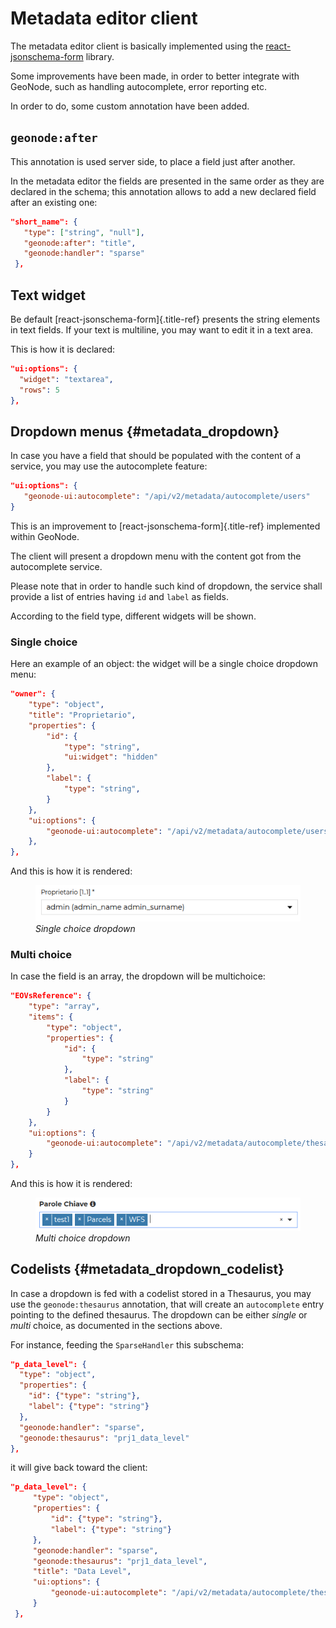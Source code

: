 # Metadata editor client

The metadata editor client is basically implemented using the [react-jsonschema-form](https://github.com/rjsf-team/react-jsonschema-form) library.

Some improvements have been made, in order to better integrate with GeoNode, such as handling autocomplete, error reporting etc.

In order to do, some custom annotation have been added.

## `geonode:after`

This annotation is used server side, to place a field just after another.

In the metadata editor the fields are presented in the same order as they are declared in the schema; this annotation allows to add a new declared field after an existing one:

``` json
"short_name": {
   "type": ["string", "null"],
   "geonode:after": "title",
   "geonode:handler": "sparse"
 },
```

## Text widget

Be default [react-jsonschema-form]{.title-ref} presents the string elements in text fields.
If your text is multiline, you may want to edit it in a text area.

This is how it is declared:

``` json
"ui:options": {
  "widget": "textarea",
  "rows": 5
},
```

## Dropdown menus {#metadata_dropdown}

In case you have a field that should be populated with the content of a service, you may use the autocomplete feature:

``` json
"ui:options": {
   "geonode-ui:autocomplete": "/api/v2/metadata/autocomplete/users"
}
```

This is an improvement to [react-jsonschema-form]{.title-ref} implemented within GeoNode.

The client will present a dropdown menu with the content got from the autocomplete service.

Please note that in order to handle such kind of dropdown, the service shall provide a list of entries having `id` and `label` as fields.

According to the field type, different widgets will be shown.

### Single choice

Here an example of an object: the widget will be a single choice dropdown menu:

``` json
"owner": {
    "type": "object",
    "title": "Proprietario",
    "properties": {
        "id": {
            "type": "string",
            "ui:widget": "hidden"
        },
        "label": {
            "type": "string",
        }
    },
    "ui:options": {
        "geonode-ui:autocomplete": "/api/v2/metadata/autocomplete/users"
    },
},
```

And this is how it is rendered:

<figure>
<img src="img/metadata_dropdown_single.png" class="align-center" alt="img/metadata_dropdown_single.png" />
<figcaption><em>Single choice dropdown</em></figcaption>
</figure>

### Multi choice

In case the field is an array, the dropdown will be multichoice:

``` json
"EOVsReference": {
    "type": "array",
    "items": {
        "type": "object",
        "properties": {
            "id": {
                "type": "string"
            },
            "label": {
                "type": "string"
            }
        }
    },
    "ui:options": {
        "geonode-ui:autocomplete": "/api/v2/metadata/autocomplete/thesaurus/eov/keywords"
    }
},
```

And this is how it is rendered:

<figure>
<img src="img/metadata_dropdown_multi.png" class="align-center" alt="img/metadata_dropdown_multi.png" />
<figcaption><em>Multi choice dropdown</em></figcaption>
</figure>

## Codelists {#metadata_dropdown_codelist}

In case a dropdown is fed with a codelist stored in a Thesaurus, you may use the `geonode:thesaurus` annotation, that will create an `autocomplete` entry pointing to the defined thesaurus. The dropdown can be either *single* or *multi* choice, as documented in the sections above.

For instance, feeding the `SparseHandler` this subschema:

``` json
"p_data_level": {
  "type": "object",
  "properties": {
    "id": {"type": "string"},
    "label": {"type": "string"}
  },
  "geonode:handler": "sparse",
  "geonode:thesaurus": "prj1_data_level"
},
```

it will give back toward the client:

``` json
"p_data_level": {
     "type": "object",
     "properties": {
         "id": {"type": "string"},
         "label": {"type": "string"}
     },
     "geonode:handler": "sparse",
     "geonode:thesaurus": "prj1_data_level",
     "title": "Data Level",
     "ui:options": {
         "geonode-ui:autocomplete": "/api/v2/metadata/autocomplete/thesaurus/prj1_data_level/keywords"
     }
 },
```
